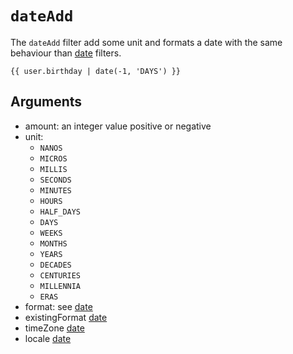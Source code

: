 # `dateAdd`
The `dateAdd` filter add some unit and formats a date with the same behaviour than [date](./date) filters.


```twig
{{ user.birthday | date(-1, 'DAYS') }}
```


## Arguments
- amount: an integer value positive or negative
- unit:
  - `NANOS`
  - `MICROS`
  - `MILLIS`
  - `SECONDS`
  - `MINUTES`
  - `HOURS`
  - `HALF_DAYS`
  - `DAYS`
  - `WEEKS`
  - `MONTHS`
  - `YEARS`
  - `DECADES`
  - `CENTURIES`
  - `MILLENNIA`
  - `ERAS`
- format: see [date](./date)
- existingFormat [date](./date)
- timeZone [date](./date)
- locale [date](./date)